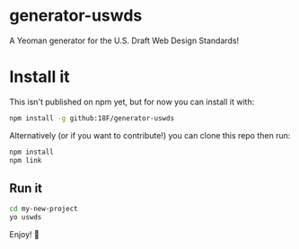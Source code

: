 # generator-uswds
A Yeoman generator for the U.S. Draft Web Design Standards!

# Install it
This isn't published on npm yet, but for now you can install it with:

```sh
npm install -g github:18F/generator-uswds
```

Alternatively (or if you want to contribute!) you can clone this repo then run:

```sh
npm install
npm link
```

## Run it

```sh
cd my-new-project
yo uswds
```

Enjoy! :beers:
